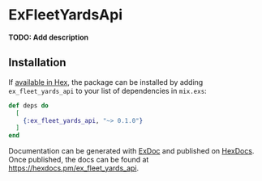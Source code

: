 # ExFleetYardsApi

**TODO: Add description**

## Installation

If [available in Hex](https://hex.pm/docs/publish), the package can be installed
by adding `ex_fleet_yards_api` to your list of dependencies in `mix.exs`:

```elixir
def deps do
  [
    {:ex_fleet_yards_api, "~> 0.1.0"}
  ]
end
```

Documentation can be generated with [ExDoc](https://github.com/elixir-lang/ex_doc)
and published on [HexDocs](https://hexdocs.pm). Once published, the docs can
be found at <https://hexdocs.pm/ex_fleet_yards_api>.


